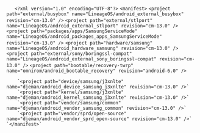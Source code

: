`	<?xml version="1.0" encoding="UTF-8"?>`
	`<manifest>`
		`<project path="external/busybox" name="LineageOS/android_external_busybox" revision="cm-13.0" />`
		`<project path="external/stlport" name="LineageOS/android_external_stlport" revision="cm-13.0" />`
		`<project path="packages/apps/SamsungServiceMode" name="LineageOS/android_packages_apps_SamsungServiceMode" revision="cm-13.0" />`
		`<project path="hardware/samsung" name="LineageOS/android_hardware_samsung" revision="cm-13.0" />`
		`<project path="external/sony/boringssl-compat" name="LineageOS/android_external_sony_boringssl-compat" revision="cm-13.0" />`
		`<project path="bootable/recovery-twrp" name="omnirom/android_bootable_recovery" revision="android-6.0" />`

		`<project path="device/samsung/j3xnlte" name="djeman/android_device_samsung_j3xnlte" revision="cm-13.0" />`
		`<project path="kernel/samsung/j3xnlte" name="djeman/android_kernel_samsung_j3xnlte" revision="cm-13.0" />`
		`<project path="vendor/samsung/common" name="djeman/android_vendor_samsung_common" revision="cm-13.0" />`
		`<project path="vendor/sprd/open-source" name="djeman/android_vendor_sprd_open-source" revision="cm-13.0" />`
	`</manifest>`